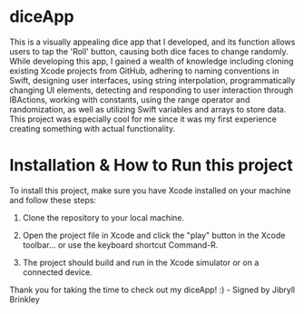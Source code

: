 # diceApp

This is a visually appealing dice app that I developed, and its function allows users to tap the 'Roll' button, causing both dice faces to change randomly. While developing this app, I gained a wealth of knowledge including cloning existing Xcode projects from GitHub, adhering to naming conventions in Swift, designing user interfaces, using string interpolation, programmatically changing UI elements, detecting and responding to user interaction through IBActions, working with constants, using the range operator and randomization, as well as utilizing Swift variables and arrays to store data. This project was especially cool for me since it was my first experience creating something with actual functionality. 


# Installation & How to Run this project

To install this project, make sure you have Xcode installed on your machine and follow these steps:

1. Clone the repository to your local machine.

2. Open the project file in Xcode and click the "play" button in the Xcode toolbar... or use the keyboard shortcut Command-R.

3. The project should build and run in the Xcode simulator or on a connected device.

Thank you for taking the time to check out my diceApp! :) - Signed by Jibryll Brinkley
